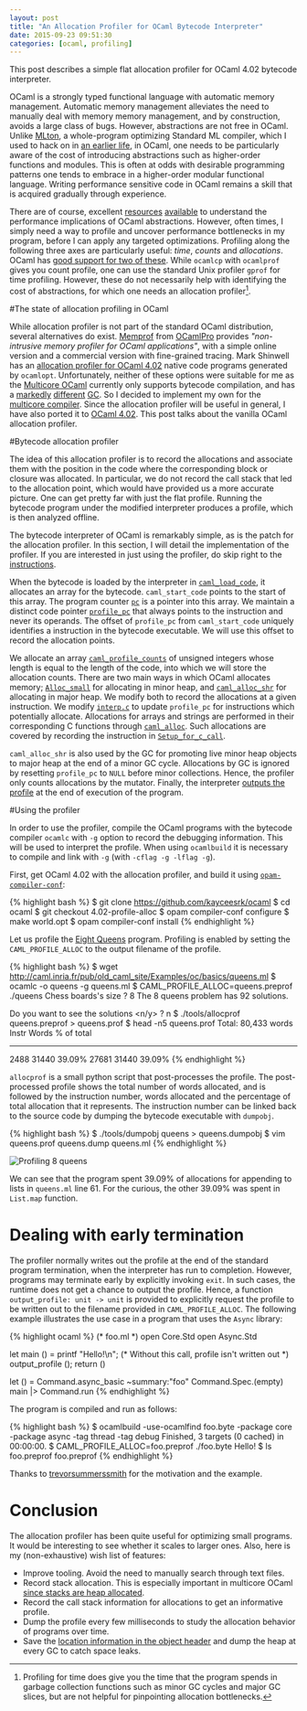 ```yaml
---
layout: post
title: "An Allocation Profiler for OCaml Bytecode Interpreter"
date: 2015-09-23 09:51:30
categories: [ocaml, profiling]
---
```


This post describes a simple flat allocation profiler for OCaml 4.02 bytecode
interpreter.

OCaml is a strongly typed functional language with automatic memory management.
Automatic memory management alleviates the need to manually deal with memory
memory management, and by construction, avoids a large class of bugs. However,
abstractions are not free in OCaml. Unlike [MLton](http://mlton.org/), a
whole-program optimizing Standard ML compiler, which I used to hack on in [an
earlier life](http://multimlton.cs.purdue.edu/mML/Welcome.html), in OCaml, one
needs to be particularly aware of the cost of introducing abstractions such as
higher-order functions and modules. This is often at odds with desirable
programming patterns one tends to embrace in a higher-order modular functional
language. Writing performance sensitive code in OCaml remains a skill that is
acquired gradually through experience.

There are of course, excellent
[resources](https://janestreet.github.io/ocaml-perf-notes.html)
[available](https://ocaml.org/learn/tutorials/performance_and_profiling.html)
to understand the performance implications of OCaml abstractions. However,
often times, I simply need a way to profile and uncover performance bottlenecks
in my program, before I can apply any targeted optimizations. Profiling along
the following three axes are particularly useful: *time*, *counts* and
*allocations*. OCaml has [good support for two of
these](http://caml.inria.fr/pub/docs/manual-ocaml/profil.html). While `ocamlcp`
with `ocamlprof` gives you count profile, one can use the standard Unix
profiler `gprof` for time profiling. However, these do not necessarily help
with identifying the cost of abstractions, for which one needs an allocation
profiler[^1].

#The state of allocation profiling in OCaml

While allocation profiler is not part of the standard OCaml distribution,
several alternatives do exist. [Memprof](http://memprof.typerex.org/) from
[OCamlPro](http://www.ocamlpro.com/) provides *"non-intrusive memory profiler
for OCaml applications"*, with a simple online version and a commercial version
with fine-grained tracing. Mark Shinwell has an [allocation profiler for OCaml
4.02](https://github.com/mshinwell/ocaml/tree/4.02-allocation-profiling) native
code programs generated by `ocamlopt`. Unfortunately, neither of these options
were suitable for me as the [Multicore
OCaml](https://github.com/ocamllabs/ocaml-multicore) currently only supports
bytecode compilation, and has a
[markedly](http://www.lpw25.net/ocaml2014-abs.pdf)
[different](http://www.cl.cam.ac.uk/~sd601/papers/multicore_slides.pdf)
[GC](https://www.youtube.com/watch?v=FzmQTC_X5R4). So I decided to implement my
own for the [multicore
compiler](https://github.com/kayceesrk/ocaml-multicore/tree/profile-alloc).
Since the allocation profiler will be useful in general, I have also ported it
to [OCaml 4.02](https://github.com/kayceesrk/ocaml/tree/4.02-profile-alloc).
This post talks about the vanilla OCaml allocation profiler.

#Bytecode allocation profiler

The idea of this allocation profiler is to record the allocations and associate
them with the position in the code where the corresponding block or closure was
allocated. In particular, we do not record the call stack that led to the
allocation point, which would have provided us a more accurate picture. One can
get pretty far with just the flat profile. Running the bytecode program under
the modified interpreter produces a profile, which is then analyzed offline.

The bytecode interpreter of OCaml is remarkably simple, as is the patch for the
allocation profiler. In this section, I will detail the implementation of the
profiler. If you are interested in just using the profiler, do skip right to
the [instructions](#instructions).

When the bytecode is loaded by the interpreter in
[`caml_load_code`](https://github.com/kayceesrk/ocaml/blob/ec9496b2485eee5be14e43d1d99b2b37a8d3b3da/byterun/fix_code.c#L50),
it allocates an array for the bytecode. `caml_start_code` points to the start
of this array. The program counter
[`pc`](https://github.com/kayceesrk/ocaml/blob/ec9496b2485eee5be14e43d1d99b2b37a8d3b3da/byterun/interp.c#L195)
is a pointer into this array. We maintain a distinct code pointer
[`profile_pc`](https://github.com/kayceesrk/ocaml/blob/ec9496b2485eee5be14e43d1d99b2b37a8d3b3da/byterun/interp.c#L188)
that always points to the instruction and never its operands. The offset of
`profile_pc` from `caml_start_code` uniquely identifies a instruction in the
bytecode executable. We will use this offset to record the allocation points.

We allocate an array
[`caml_profile_counts`](https://github.com/kayceesrk/ocaml/blob/ec9496b2485eee5be14e43d1d99b2b37a8d3b3da/byterun/startup.c#L418)
of unsigned integers whose length is equal to the length of the code, into
which we will store the allocation counts. There are two main ways in which
OCaml allocates memory;
[`Alloc_small`](https://github.com/kayceesrk/ocaml/blob/ec9496b2485eee5be14e43d1d99b2b37a8d3b3da/byterun/caml/memory.h#L71)
for allocating in minor heap, and
[`caml_alloc_shr`](https://github.com/kayceesrk/ocaml/blob/ec9496b2485eee5be14e43d1d99b2b37a8d3b3da/byterun/memory.c#L405)
for allocating in major heap. We modify both to record the allocations at a
given instruction. We modify
[`interp.c`](https://github.com/kayceesrk/ocaml/blob/ec9496b2485eee5be14e43d1d99b2b37a8d3b3da/byterun/interp.c)
to update `profile_pc` for instructions which potentially allocate. Allocations
for arrays and strings are performed in their corresponding C functions through
[`caml_alloc`](https://github.com/kayceesrk/ocaml/blob/ec9496b2485eee5be14e43d1d99b2b37a8d3b3da/byterun/alloc.c#L30).
Such allocations are covered by recording the instruction in
[`Setup_for_c_call`](https://github.com/kayceesrk/ocaml/blob/ec9496b2485eee5be14e43d1d99b2b37a8d3b3da/byterun/interp.c#L69).

`caml_alloc_shr` is also used by the GC for promoting live minor heap objects
to major heap at the end of a minor GC cycle. Allocations by GC is ignored by
resetting `profile_pc` to `NULL` before minor collections. Hence, the profiler
only counts allocations by the mutator. Finally, the interpreter [outputs the
profile](https://github.com/kayceesrk/ocaml/blob/ec9496b2485eee5be14e43d1d99b2b37a8d3b3da/byterun/startup.c#L450)
at the end of execution of the program.

<div id="instructions"> </div>
#Using the profiler

In order to use the profiler, compile the OCaml programs with the bytecode
compiler `ocamlc` with `-g` option to record the debugging information. This
will be used to interpret the profile. When using `ocamlbuild` it is necessary
to compile and link with `-g` (with `-cflag -g -lflag -g`).

First, get OCaml 4.02 with the allocation profiler, and build it using
[`opam-compiler-conf`](https://github.com/gasche/opam-compiler-conf):

{% highlight bash %}
$ git clone https://github.com/kayceesrk/ocaml
$ cd ocaml
$ git checkout 4.02-profile-alloc
$ opam compiler-conf configure
$ make world.opt
$ opam compiler-conf install
{% endhighlight %}

Let us profile the [Eight
Queens](http://caml.inria.fr/pub/old_caml_site/Examples/oc/basics/queens.ml)
program. Profiling is enabled by setting the `CAML_PROFILE_ALLOC` to the output
filename of the profile.

{% highlight bash %}
$ wget http://caml.inria.fr/pub/old_caml_site/Examples/oc/basics/queens.ml
$ ocamlc -o queens -g queens.ml
$ CAML_PROFILE_ALLOC=queens.preprof ./queens
Chess boards's size ? 8
The 8 queens problem has 92 solutions.

Do you want to see the solutions <n/y> ? n
$ ./tools/allocprof queens.preprof > queens.prof
$ head -n5 queens.prof
Total: 80,433 words
Instr   Words   % of total
-----   -----   ----------
2488    31440   39.09%
27681   31440   39.09%
{% endhighlight %}

`allocprof` is a small python script that post-processes the profile. The
post-processed profile shows the total number of words allocated, and is
followed by the instruction number, words allocated and the percentage of total
allocation that it represents. The instruction number can be linked back to the
source code by dumping the bytecode executable with `dumpobj`.

{% highlight bash %}
$ ./tools/dumpobj queens > queens.dumpobj
$ vim queens.prof queens.dump queens.ml
{% endhighlight %}

<img src="{{ site.url }}/assets/queens-profile-alloc.png" alt="Profiling 8 queens"/>

We can see that the program spent 39.09% of allocations for appending to lists
in `queens.ml` line 61. For the curious, the other 39.09% was spent in
`List.map` function.

<div id="earlytermination"/>

# Dealing with early termination

The profiler normally writes out the profile at the end of the standard program
termination, when the interpreter has run to completion. However, programs may
terminate early by explicitly invoking `exit`. In such cases, the runtime does
not get a chance to output the profile. Hence, a function `output_profile: unit
-> unit` is provided to explicitly request the profile to be written out to the
filename provided in `CAML_PROFILE_ALLOC`. The following example illustrates
the use case in a program that uses the `Async` library:

{% highlight ocaml %}
(* foo.ml *)
open Core.Std
open Async.Std

let main () =
  printf "Hello!\n";
  (* Without this call, profile isn't written out *)
  output_profile ();
  return ()

let () =
  Command.async_basic
    ~summary:"foo"
    Command.Spec.(empty)
    main
  |> Command.run
{% endhighlight %}

The program is compiled and run as follows:

{% highlight bash %}
$ ocamlbuild -use-ocamlfind foo.byte -package core -package async -tag thread -tag debug
Finished, 3 targets (0 cached) in 00:00:00.
$ CAML_PROFILE_ALLOC=foo.preprof ./foo.byte
Hello!
$ ls foo.preprof
foo.preprof
{% endhighlight %}

Thanks to [trevorsummerssmith](https://github.com/trevorsummerssmith) for the
motivation and the example.

# Conclusion

The allocation profiler has been quite useful for optimizing small programs. It
would be interesting to see whether it scales to larger ones. Also, here is my
(non-exhaustive) wish list of features:

* Improve tooling. Avoid the need to manually search through text files.
* Record stack allocation. This is especially important in multicore OCaml
	[since stacks are heap allocated](http://kcsrk.info/#ocaml15).
* Record the call stack information for allocations to get an informative profile.
* Dump the profile every few milliseconds to study the allocation behavior of
	programs over time.
* Save the [location information in the object
	header](https://ocaml.org/meetings/ocaml/2013/proposals/profiling-memory.pdf)
	and dump the heap at every GC to catch space leaks.

[^1]: Profiling for time does give you the time that the program spends in garbage collection functions such as minor GC cycles and major GC slices, but are not helpful for pinpointing allocation bottlenecks.
